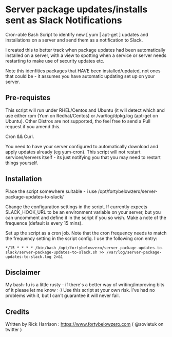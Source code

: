 # Server package updates/installs sent as Slack Notifications

Cron-able Bash Script to identify new [ yum | apt-get ] updates and installations on a server and send them as a notification to Slack.

I created this to better track when package updates had been automatically installed on a server, with a view to spotting
when a service or server needs restarting to make use of security updates etc.

Note this idenfities packages that HAVE been installed/updated, not ones that could be - it assumes you have automatic updating set up on your server.

## Pre-requistes

This script will run under RHEL/Centos and Ubuntu (it will detect which and use either rpm (Yum on Redhat/Centos) or /var/log/dpkg.log (apt-get on Ubuntu). Other Distros are not supported, tho feel free to send a Pull request if you amend this.

Cron && Curl.

You need to have your server configured to automatically download and apply updates already (eg yum-cron). This script will not restart services/servers itself - its just notifying you that you may need to restart things yourself.

## Installation

Place the script somewhere suitable - i use /opt/fortybelowzero/server-package-updates-to-slack/

Change the configuration settings in the script. If currently expects SLACK_HOOK_URL to be an environment variable on your server, but you can uncomment and define it in the script if you so wish. Make a note of the frequence (default is every 15 mins).

Set up the script as a cron job. Note that the cron frequency needs to match the frequency setting in the script config.
I use the following cron entry:
```
*/15 * * * * /bin/bash /opt/fortybelowzero/server-package-updates-to-slack/server-package-updates-to-slack.sh >> /var/log/server-package-updates-to-slack.log 2>&1
```
## Disclaimer

My bash-fu is a little rusty - if there's a better way of writing/improving bits of it please let me know :-)
Use this script at your own risk. I've had no problems with it, but I can't guarantee it will never fail.

## Credits
Written by Rick Harrison : https://www.fortybelowzero.com ( @sovietuk on twitter )
